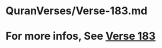 # QuranVerses/Verse-183.md <br><br>For more infos, See [Verse 183](https://www.quranbookk.com/quran/search?q=183)